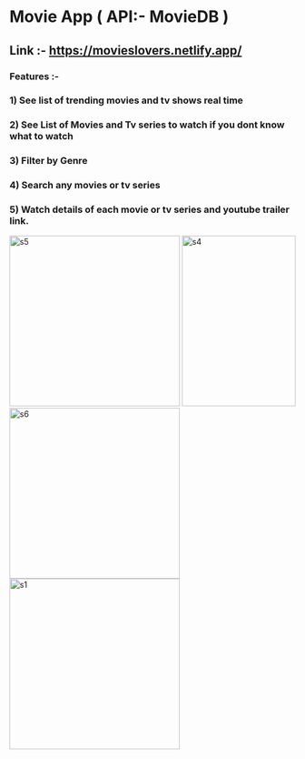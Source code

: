 # Movie App ( API:- MovieDB )

## Link :- https://movieslovers.netlify.app/


### Features :- 

### 1) See list of trending movies and tv shows real time
### 2) See List of Movies and Tv series to watch if you dont know what to watch
### 3) Filter by Genre
### 4) Search any movies or tv series
### 5) Watch details of each movie or tv series and youtube trailer link.
<a href="https://ibb.co/xSQ1Bz6"><img src="https://i.ibb.co/1fxrPRT/s5.png" alt="s5" border="0" height="300" widdth="200"></a>
<a href="https://ibb.co/TBZ9fnn"><img src="https://i.ibb.co/Rp1RFMM/s4.png" alt="s4" border="0" height="300" width="200"></a>
<a href="https://ibb.co/4P85F7g"><img src="https://i.ibb.co/f4kPX2G/s6.png" alt="s6" border="0" height="300" widdth="200"></a>
<a href="https://ibb.co/J52Gjd6"><img src="https://i.ibb.co/hDH4FMQ/s1.png" alt="s1" border="0" height="300" widdth="600"></a>
